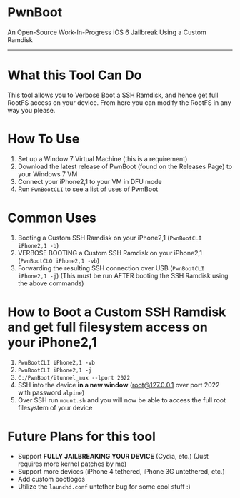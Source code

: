 # PwnBoot
An Open-Source Work-In-Progress iOS 6 Jailbreak Using a Custom Ramdisk

***

# What this Tool Can Do

This tool allows you to Verbose Boot a SSH Ramdisk, and hence get full RootFS access on your device. From here you can modify the RootFS in any way you please.



# How To Use

1. Set up a Window 7 Virtual Machine (this is a requirement)
2. Download the latest release of PwnBoot (found on the Releases Page) to your Windows 7 VM
3. Connect your iPhone2,1 to your VM in DFU mode
4. Run `PwnBootCLI` to see a list of uses of PwnBoot

# Common Uses

1. Booting a Custom SSH Ramdisk on your iPhone2,1 (`PwnBootCLI iPhone2,1 -b`)
2. VERBOSE BOOTING a Custom SSH Ramdisk on your iPhone2,1 (`PwnBootCLO iPhone2,1 -vb`)
3. Forwarding the resulting SSH connection over USB (`PwnBootCLI iPhone2,1 -j`) (This must be run AFTER booting the SSH Ramdisk using the above commands)

# How to Boot a Custom SSH Ramdisk and get full filesystem access on your iPhone2,1

1. `PwnBootCLI iPhone2,1 -vb`
2. `PwnBootCLI iPhone2,1 -j`
3. `C:/PwnBoot/itunnel_mux --lport 2022`
4. SSH into the device **in a new window** (root@127.0.0.1 over port 2022 with password `alpine`)
5. Over SSH run `mount.sh` and you will now be able to access the full root filesystem of your device

# Future Plans for this tool

- Support **FULLY JAILBREAKING YOUR DEVICE** (Cydia, etc.) (Just requires more kernel patches by me)
- Support more devices (iPhone 4 tethered, iPhone 3G untethered, etc.)
- Add custom bootlogos
- Utilize the `launchd.conf` untether bug for some cool stuff :)
